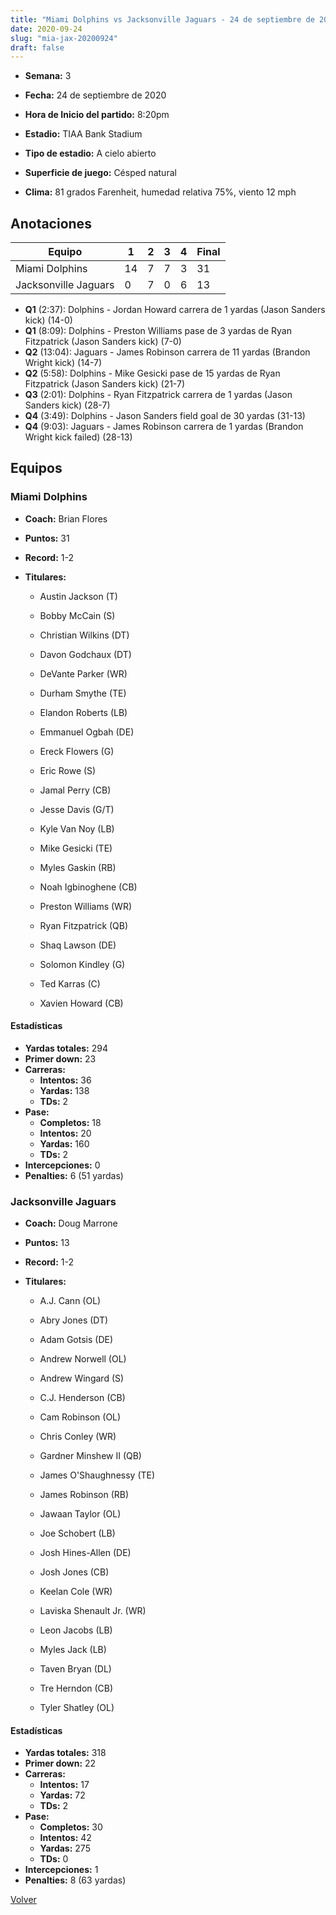 ```yaml
---
title: "Miami Dolphins vs Jacksonville Jaguars - 24 de septiembre de 2020"
date: 2020-09-24
slug: "mia-jax-20200924"
draft: false
---
```


* **Semana:** 3
* **Fecha:** 24 de septiembre de 2020

* **Hora de Inicio del partido:** 8:20pm
* **Estadio:** TIAA Bank Stadium
* **Tipo de estadio:** A cielo abierto
* **Superficie de juego:** Césped natural
* **Clima:** 81 grados Farenheit, humedad relativa 75%, viento 12 mph





## Anotaciones
| Equipo | 1 | 2 | 3 | 4 | Final |
|--------|---|---|---|---|-------|
| Miami Dolphins  | 14 | 7 | 7 | 3  | 31 |
| Jacksonville Jaguars  | 0 | 7 | 0 | 6  | 13 |
* **Q1** (2:37): Dolphins - Jordan Howard carrera de 1 yardas (Jason Sanders kick) (14-0)
* **Q1** (8:09): Dolphins - Preston Williams pase de 3 yardas de Ryan Fitzpatrick (Jason Sanders kick) (7-0)
* **Q2** (13:04): Jaguars - James Robinson carrera de 11 yardas (Brandon Wright kick) (14-7)
* **Q2** (5:58): Dolphins - Mike Gesicki pase de 15 yardas de Ryan Fitzpatrick (Jason Sanders kick) (21-7)
* **Q3** (2:01): Dolphins - Ryan Fitzpatrick carrera de 1 yardas (Jason Sanders kick) (28-7)
* **Q4** (3:49): Dolphins - Jason Sanders field goal de 30 yardas (31-13)
* **Q4** (9:03): Jaguars - James Robinson carrera de 1 yardas (Brandon Wright kick failed) (28-13)


## Equipos


### Miami Dolphins
* **Coach:** Brian Flores
* **Puntos:** 31
* **Record:** 1-2
* **Titulares:** 

  * Austin Jackson (T) 

  * Bobby McCain (S) 

  * Christian Wilkins (DT) 

  * Davon Godchaux (DT) 

  * DeVante Parker (WR) 

  * Durham Smythe (TE) 

  * Elandon Roberts (LB) 

  * Emmanuel Ogbah (DE) 

  * Ereck Flowers (G) 

  * Eric Rowe (S) 

  * Jamal Perry (CB) 

  * Jesse Davis (G/T) 

  * Kyle Van Noy (LB) 

  * Mike Gesicki (TE) 

  * Myles Gaskin (RB) 

  * Noah Igbinoghene (CB) 

  * Preston Williams (WR) 

  * Ryan Fitzpatrick (QB) 

  * Shaq Lawson (DE) 

  * Solomon Kindley (G) 

  * Ted Karras (C) 

  * Xavien Howard (CB) 

#### Estadísticas
* **Yardas totales:** 294
* **Primer down:** 23
* **Carreras:**
  * **Intentos:** 36
  * **Yardas:** 138
  * **TDs:** 2
* **Pase:**
  * **Completos:** 18
  * **Intentos:** 20
  * **Yardas:** 160
  * **TDs:** 2
* **Intercepciones:** 0
* **Penalties:** 6 (51 yardas)

### Jacksonville Jaguars
* **Coach:** Doug Marrone
* **Puntos:** 13
* **Record:** 1-2
* **Titulares:** 

  * A.J. Cann (OL) 

  * Abry Jones (DT) 

  * Adam Gotsis (DE) 

  * Andrew Norwell (OL) 

  * Andrew Wingard (S) 

  * C.J. Henderson (CB) 

  * Cam Robinson (OL) 

  * Chris Conley (WR) 

  * Gardner Minshew II (QB) 

  * James O'Shaughnessy (TE) 

  * James Robinson (RB) 

  * Jawaan Taylor (OL) 

  * Joe Schobert (LB) 

  * Josh Hines-Allen (DE) 

  * Josh Jones (CB) 

  * Keelan Cole (WR) 

  * Laviska Shenault Jr. (WR) 

  * Leon Jacobs (LB) 

  * Myles Jack (LB) 

  * Taven Bryan (DL) 

  * Tre Herndon (CB) 

  * Tyler Shatley (OL) 

#### Estadísticas
* **Yardas totales:** 318
* **Primer down:** 22
* **Carreras:**
  * **Intentos:** 17
  * **Yardas:** 72
  * **TDs:** 2
* **Pase:**
  * **Completos:** 30
  * **Intentos:** 42
  * **Yardas:** 275
  * **TDs:** 0
* **Intercepciones:** 1
* **Penalties:** 8 (63 yardas)


[Volver](/historia/2020)
